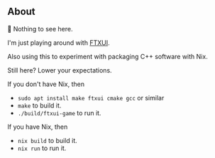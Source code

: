 ## About

🤖 Nothing to see here.

I'm just playing around with [FTXUI](https://github.com/ArthurSonzogni/FTXUI).

Also using this to experiment with packaging C++ software with Nix.

Still here?  Lower your expectations.

If you don't have Nix, then
* `sudo apt install make ftxui cmake gcc` or similar
* `make` to build it.
* `./build/ftxui-game` to run it.

If you have Nix, then
* `nix build` to build it.
* `nix run` to run it.
